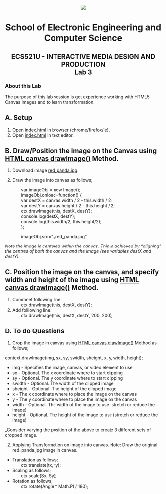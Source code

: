 <div align="center">
  <img src="https://www.qmul.ac.uk/blizard/media/blizard/images/logos/QMUL_White.png" />

# School of Electronic Engineering and Computer  Science

## ECS521U - INTERACTIVE MEDIA DESIGN AND PRODUCTION</br>Lab 3
</div>

### About this Lab
The purpose of this lab session is get experience working with HTML5 Canvas images and to learn transformation.

## A. Setup
1. Open [index.html](https://github.com/expertofvision/ECS521-Interactive-Media-Design-and-Production-Labs-Work-FALL-2020-/blob/master/lab-03/index.html) in browser (chrome/firefox/ie).
2. Open [index.html](https://github.com/expertofvision/ECS521-Interactive-Media-Design-and-Production-Labs-Work-FALL-2020-/blob/master/lab-03/index.html) in text editor.

## B. Draw/Position the image on the Canvas using [HTML canvas drawImage()](https://www.w3schools.com/tags/canvas_drawimage.asp) Method.

1. Download image [red_panda.jpg](https://github.com/expertofvision/ECS521-Interactive-Media-Design-and-Production-Labs-Work-FALL-2020-/blob/master/lab-03/red_panda.jpg).
2. Draw the image into canvas as follows; <br/>

    &nbsp;&nbsp;&nbsp;&nbsp;&nbsp;&nbsp; var imageObj = new Image(); <br/>
    &nbsp;&nbsp;&nbsp;&nbsp;&nbsp;&nbsp; imageObj.onload=function() { <br/>
    &nbsp;&nbsp;&nbsp;&nbsp;&nbsp;&nbsp; var destX = canvas.width / 2 - this.width / 2; <br/>
    &nbsp;&nbsp;&nbsp;&nbsp;&nbsp;&nbsp; var destY = canvas.height / 2 - this.height / 2; <br/>
    &nbsp;&nbsp;&nbsp;&nbsp;&nbsp;&nbsp; ctx.drawImage(this, destX, destY); <br/>
    &nbsp;&nbsp;&nbsp;&nbsp;&nbsp;&nbsp; console.log(destX, destY); <br/>
    &nbsp;&nbsp;&nbsp;&nbsp;&nbsp;&nbsp; console.log(this.width/2, this.height/2); <br/>
    &nbsp;&nbsp;&nbsp;&nbsp;&nbsp;&nbsp; }; <br/>
    
    &nbsp;&nbsp;&nbsp;&nbsp;&nbsp;&nbsp; imageObj.src="./red_panda.jpg" <br/>

_Note the image is centered within the canvas. This is achieved by “aligning” the centres of both the canvas and the image (see variables destX and destY)._

## C. Position the image on the canvas, and specify width and height of the image using [HTML canvas drawImage()](https://www.w3schools.com/tags/canvas_drawimage.asp) Method.
1. Commnet following line. <br/>
    &nbsp;&nbsp;&nbsp;&nbsp;&nbsp;&nbsp; ctx.drawImage(this, destX, destY); <br/>
2. Add folllowing line. <br/>
    &nbsp;&nbsp;&nbsp;&nbsp;&nbsp;&nbsp; ctx.drawImage(this, destX, destY, 200, 200); <br/>

## D. To do Questions
1. Crop the image in canvas using [HTML canvas drawImage()](https://www.w3schools.com/tags/canvas_drawimage.asp) Method as follows; <br/>

context.drawImage(img, sx, sy, swidth, sheight, x, y, width, height); <br/>
  * img	- Specifies the image, canvas, or video element to use <br/>	 
  * sx - Optional. The x coordinate where to start clipping	
  * sy - Optional. The y coordinate where to start clipping	
  * swidth - Optional. The width of the clipped image	
  * sheight - Optional. The height of the clipped image	
  * x	- The x coordinate where to place the image on the canvas	
  * y	- The y coordinate where to place the image on the canvas	
  * width	- Optional. The width of the image to use (stretch or reduce the image)	
  * height - Optional. The height of the image to use (stretch or reduce the image)

_Consider varying the position of the above to create 3 different sets of cropped image.

2. Applying Transformation on image into canvas. Note: Draw the original red_panda.jpg image in canvas.
  * Translation as follows; <br/>
      &nbsp;&nbsp;&nbsp;&nbsp;&nbsp;&nbsp; ctx.translate(tx, ty); <br/>
  * Scaling as follows; <br/>
      &nbsp;&nbsp;&nbsp;&nbsp;&nbsp;&nbsp; ctx.scale(Sx, Sy); <br/>
  * Rotation as follows; <br/>
      &nbsp;&nbsp;&nbsp;&nbsp;&nbsp;&nbsp; ctx.rotate(Angle * Math.PI / 180); <br/>





    




